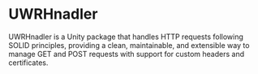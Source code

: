 # UWRHnadler
UWRHnadler is a Unity package that handles HTTP requests following SOLID principles, providing a clean, maintainable, and extensible way to manage GET and POST requests with support for custom headers and certificates.

